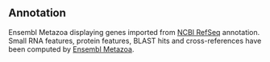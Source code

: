 **Annotation**
----------

Ensembl Metazoa displaying genes imported from [NCBI RefSeq](https://ftp.ncbi.nlm.nih.gov/genomes/all/GCF/000/524/195/GCF_000524195.1_ASM52419v1) annotation.
Small RNA features, protein features, BLAST hits and cross-references have been
computed by [Ensembl Metazoa](https://metazoa.ensembl.org/info/genome/annotation/index.html).
